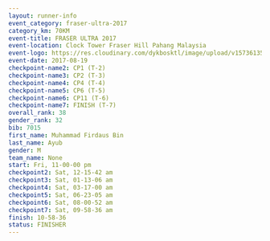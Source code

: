 ```yaml
---
layout: runner-info 
event_category: fraser-ultra-2017 
category_km: 70KM 
event-title: FRASER ULTRA 2017 
event-location: Clock Tower Fraser Hill Pahang Malaysia 
event-logo: https://res.cloudinary.com/dykbosktl/image/upload/v1573613535/Logo/logo_mfst7w.jpg 
event-date: 2017-08-19 
checkpoint-name2: CP1 (T-2) 
checkpoint-name3: CP2 (T-3) 
checkpoint-name4: CP4 (T-4) 
checkpoint-name5: CP6 (T-5) 
checkpoint-name6: CP11 (T-6) 
checkpoint-name7: FINISH (T-7) 
overall_rank: 38
gender_rank: 32
bib: 7015
first_name: Muhammad Firdaus Bin
last_name: Ayub
gender: M
team_name: None
start: Fri, 11-00-00 pm
checkpoint2: Sat, 12-15-42 am
checkpoint3: Sat, 01-13-06 am
checkpoint4: Sat, 03-17-00 am
checkpoint5: Sat, 06-23-05 am
checkpoint6: Sat, 08-00-52 am
checkpoint7: Sat, 09-58-36 am
finish: 10-58-36
status: FINISHER
---
```

